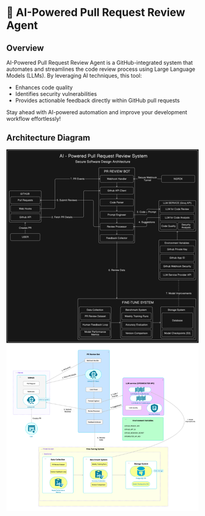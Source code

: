 # 🚀 AI-Powered Pull Request Review Agent


## Overview
AI-Powered Pull Request Review Agent is a GitHub-integrated system that automates and streamlines the code review process using Large Language Models (LLMs). By leveraging AI techniques, this tool:

- Enhances code quality
- Identifies security vulnerabilities
- Provides actionable feedback directly within GitHub pull requests

Stay ahead with AI-powered automation and improve your development workflow effortlessly!
## Architecture Diagram
![Alt text](Week-3/architecture-diagram.png)
![Alt text](Week-2/ModelDiagram.png)



